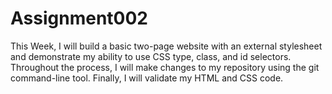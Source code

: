 # Assignment002
This Week, I will build a basic two-page website with an external stylesheet and demonstrate my ability to use CSS type, class, and id selectors. Throughout the process, I will make changes to my repository using the git command-line tool. Finally, I will validate my HTML and CSS code.
